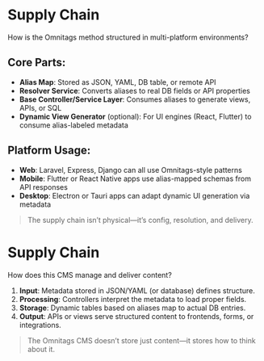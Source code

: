 # Supply Chain

How is the Omnitags method structured in multi-platform environments?

## Core Parts:
- **Alias Map**: Stored as JSON, YAML, DB table, or remote API
- **Resolver Service**: Converts aliases to real DB fields or API properties
- **Base Controller/Service Layer**: Consumes aliases to generate views, APIs, or SQL
- **Dynamic View Generator** (optional): For UI engines (React, Flutter) to consume alias-labeled metadata

## Platform Usage:
- **Web**: Laravel, Express, Django can all use Omnitags-style patterns
- **Mobile**: Flutter or React Native apps use alias-mapped schemas from API responses
- **Desktop**: Electron or Tauri apps can adapt dynamic UI generation via metadata

> The supply chain isn’t physical—it’s config, resolution, and delivery.





# Supply Chain

How does this CMS manage and deliver content?

1. **Input**: Metadata stored in JSON/YAML (or database) defines structure.
2. **Processing**: Controllers interpret the metadata to load proper fields.
3. **Storage**: Dynamic tables based on aliases map to actual DB entries.
4. **Output**: APIs or views serve structured content to frontends, forms, or integrations.

> The Omnitags CMS doesn’t store just content—it stores how to think about it.
